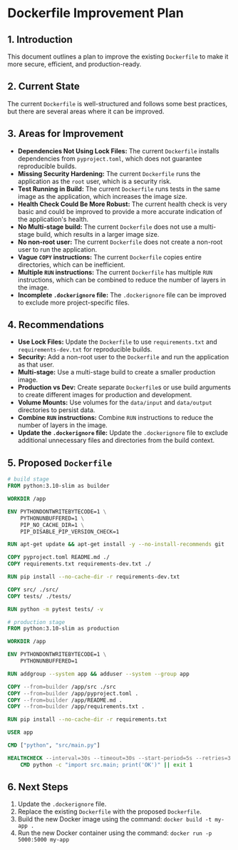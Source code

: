 # Dockerfile Improvement Plan

## 1. Introduction

This document outlines a plan to improve the existing `Dockerfile` to make it more secure, efficient, and production-ready.

## 2. Current State

The current `Dockerfile` is well-structured and follows some best practices, but there are several areas where it can be improved.

## 3. Areas for Improvement

*   **Dependencies Not Using Lock Files:** The current `Dockerfile` installs dependencies from `pyproject.toml`, which does not guarantee reproducible builds.
*   **Missing Security Hardening:** The current `Dockerfile` runs the application as the `root` user, which is a security risk.
*   **Test Running in Build:** The current `Dockerfile` runs tests in the same image as the application, which increases the image size.
*   **Health Check Could Be More Robust:** The current health check is very basic and could be improved to provide a more accurate indication of the application's health.
*   **No Multi-stage build:** The current `Dockerfile` does not use a multi-stage build, which results in a larger image size.
*   **No non-root user:** The current `Dockerfile` does not create a non-root user to run the application.
*   **Vague `COPY` instructions:** The current `Dockerfile` copies entire directories, which can be inefficient.
*   **Multiple `RUN` instructions:** The current `Dockerfile` has multiple `RUN` instructions, which can be combined to reduce the number of layers in the image.
*   **Incomplete `.dockerignore` file:** The `.dockerignore` file can be improved to exclude more project-specific files.

## 4. Recommendations

*   **Use Lock Files:** Update the `Dockerfile` to use `requirements.txt` and `requirements-dev.txt` for reproducible builds.
*   **Security:** Add a non-root user to the `Dockerfile` and run the application as that user.
*   **Multi-stage:** Use a multi-stage build to create a smaller production image.
*   **Production vs Dev:** Create separate `Dockerfile`s or use build arguments to create different images for production and development.
*   **Volume Mounts:** Use volumes for the `data/input` and `data/output` directories to persist data.
*   **Combine `RUN` instructions:** Combine `RUN` instructions to reduce the number of layers in the image.
*   **Update the `.dockerignore` file:** Update the `.dockerignore` file to exclude additional unnecessary files and directories from the build context.

## 5. Proposed `Dockerfile`

```dockerfile
# build stage
FROM python:3.10-slim as builder

WORKDIR /app

ENV PYTHONDONTWRITEBYTECODE=1 \
    PYTHONUNBUFFERED=1 \
    PIP_NO_CACHE_DIR=1 \
    PIP_DISABLE_PIP_VERSION_CHECK=1

RUN apt-get update && apt-get install -y --no-install-recommends git

COPY pyproject.toml README.md ./
COPY requirements.txt requirements-dev.txt ./

RUN pip install --no-cache-dir -r requirements-dev.txt

COPY src/ ./src/
COPY tests/ ./tests/

RUN python -m pytest tests/ -v

# production stage
FROM python:3.10-slim as production

WORKDIR /app

ENV PYTHONDONTWRITEBYTECODE=1 \
    PYTHONUNBUFFERED=1

RUN addgroup --system app && adduser --system --group app

COPY --from=builder /app/src ./src
COPY --from=builder /app/pyproject.toml .
COPY --from=builder /app/README.md .
COPY --from=builder /app/requirements.txt .

RUN pip install --no-cache-dir -r requirements.txt

USER app

CMD ["python", "src/main.py"]

HEALTHCHECK --interval=30s --timeout=30s --start-period=5s --retries=3 \
    CMD python -c "import src.main; print('OK')" || exit 1
```

## 6. Next Steps

1.  Update the `.dockerignore` file.
2.  Replace the existing `Dockerfile` with the proposed `Dockerfile`.
3.  Build the new Docker image using the command: `docker build -t my-app .`
4.  Run the new Docker container using the command: `docker run -p 5000:5000 my-app`
